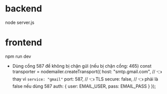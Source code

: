 # backend
node server.js

# frontend
npm run dev

- Dùng cổng 587 để không bị chặn gửi (nếu bị chặn cổng: 465)
const transporter = nodemailer.createTransport({
    host: "smtp.gmail.com",  // 👈 thay vì `service: "gmail"`
    port: 587,                // 👈 TLS
    secure: false,            // 👈 phải là false nếu dùng 587
    auth: {
      user: EMAIL_USER,
      pass: EMAIL_PASS
    }
  });